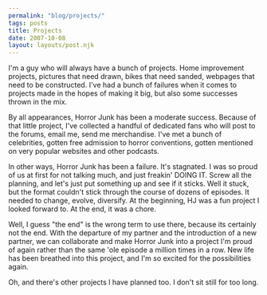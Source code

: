 ```yaml
---
permalink: "blog/projects/"
tags: posts
title: Projects
date: 2007-10-08
layout: layouts/post.njk
---
```


I'm a guy who will always have a bunch of projects. Home improvement projects, pictures that need drawn, bikes that need sanded, webpages that need to be constructed. I've had a bunch of failures when it comes to projects made in the hopes of making it big, but also some successes thrown in the mix.

By all appearances, Horror Junk has been a moderate success. Because of that little project, I've collected a handful of dedicated fans who will post to the forums, email me, send me merchandise. I've met a bunch of celebrities, gotten free admission to horror conventions, gotten mentioned on very popular websites and other podcasts. 

In other ways, Horror Junk has been a failure. It's stagnated. I was so proud of us at first for not talking much, and just freakin' DOING IT. Screw all the planning, and let's just put something up and see if it sticks. Well it stuck, but the format couldn't stick through the course of dozens of episodes. It needed to change, evolve, diversify. At the beginning, HJ was a fun project I looked forward to. At the end, it was a chore.

Well, I guess "the end" is the wrong term to use there, because its certainly not the end. With the departure of my partner and the introduction of a new partner, we can collaborate and make Horror Junk into a project I'm proud of again rather than the same 'ole episode a million times in a row. New life has been breathed into this project, and I'm so excited for the possibilities again.

Oh, and there's other projects I have planned too. I don't sit still for too long.